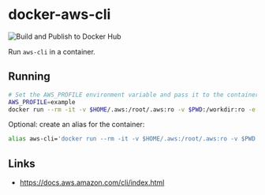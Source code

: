 # docker-aws-cli

![Build and Publish to Docker Hub](https://github.com/craighurley/docker-aws-cli/workflows/Build%20and%20Publish%20to%20Docker%20Hub/badge.svg)

Run `aws-cli` in a container.

## Running

```sh
# Set the AWS_PROFILE environment variable and pass it to the container
AWS_PROFILE=example
docker run --rm -it -v $HOME/.aws:/root/.aws:ro -v $PWD:/workdir:ro -e AWS_PROFILE craighurley/aws-cli
```

Optional: create an alias for the container:

```sh
alias aws-cli='docker run --rm -it -v $HOME/.aws:/root/.aws:ro -v $PWD:/workdir:ro -e AWS_PROFILE craighurley/aws-cli'
```

## Links

- <https://docs.aws.amazon.com/cli/index.html>
